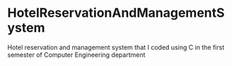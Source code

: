 # HotelReservationAndManagementSystem
Hotel reservation and management system that I coded using C in the first semester of Computer Engineering department

